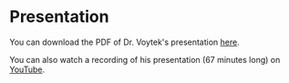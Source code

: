 # Presentation

You can download the PDF of Dr. Voytek's presentation [here](./2023/Voytek-SPR2023.pdf).

You can also watch a recording of his presentation (67 minutes long) on [YouTube](https://www.youtube.com/watch?v=bRsMdtldwpQ).
